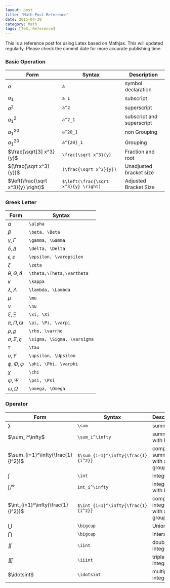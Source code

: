 ```yaml
---
layout: post
title: "Math Post Reference"
date: 2015-04-30
category: Math
tags: [TeX, Reference]
---
```


This is a reference post for using Latex based on Mathjax. This will updated regularly. Please check the commit date for more accurate publishing time.


### Basic Operation

| Form | Syntax | Description |
| ----- | ----- | ----------- |
| $a$   | `a`   | symbol declaration |
| $a_1$ | `a_1` | subscript |
| $a^2$ | `a^2` | superscript |
| $a^2_1$ | `a^2_1` | subscript and superscript |
| $a^20_1$ | `a^20_1` | non Grouping |
| $a^{20}_1$ | `a^{20}_1` | Grouping |
| $\frac{\sqrt[3] x^3}{y}$ | `\frac{\sqrt x^3}{y}` | Fraction and root |
| $(\frac{\sqrt x^3}{y})$ | `(\frac{\sqrt x^3}{y})` | Unadjusted bracket size |
| $\left(\frac{\sqrt x^3}{y} \right)$ | `$\left(\frac{\sqrt x^3}{y} \right)` | Adjusted Bracket Size |

### Greek Letter

| Form | Syntax |
| ----- | ------ |
| $\alpha$ | `\alpha` |
| $\beta$ | `\beta, \Beta` |
| $\gamma,\Gamma$ | `\gamma, \Gamma` |
| $\delta,\Delta$ | `\delta, \Delta` |
| $\epsilon,\varepsilon$ | `\epsilon, \varepsilon` |
| $\zeta$ | `\zeta` |
| $\theta,\Theta,\vartheta$ | `\theta,\Theta,\vartheta` | 
| $\kappa$ | `\kappa` |
| $\lambda,\Lambda$ | `\lambda, \Lambda` |
| $\mu$ | `\mu` |
| $\nu$ | `\nu` |
| $\xi,\Xi$ | `\xi, \Xi` |
| $\pi,\Pi,\varpi$ | `\pi, \Pi, \varpi` |
| $\rho,\varrho$ | `\rho, \varrho` |
| $\sigma,\Sigma,\varsigma$ | `\sigma, \Sigma, \varsigma` |
| $\tau$ | `\tau` |
| $\upsilon,\Upsilon$ | `\upsilon, \Upsilon` |
| $\phi,\Phi,\varphi$ | `\phi, \Phi, \varphi` |
| $\chi$ | `\chi` |
| $\psi,\Psi$ | `\psi, \Psi` |
| $\omega,\Omega$ | `\omega, \Omega` |

### Operator

| Form | Syntax | Description |
| ----- | ------ | ----------- |
| $\sum$ | `\sum` | summation |
| $\sum_i^\infty$ | `\sum_i^\infty` | summation with bound |
| $\sum_{i=1}^\infty{\frac{1}{i^2}}$ |`$\sum_{i=1}^\infty{\frac{1}{i^2}}`| complete summation with a group |
| $\int$ | `\int` | integral |
| $\int_i^\infty$ | `int_i^\infty` | integral with bound |
| $\int_{i=1}^\infty{\frac{1}{i^2}}$ |`$\int_{i=1}^\infty{\frac{1}{i^2}}`| complete integral with a group |
| $\bigcup$ | `\bigcup` | Union |
| $\bigcap$ | `\bigcap` | Intersect |
| $\iint$ | `\iint` | double integral |
| $\iiint$ | `\iiint` | triple integral |
| $\idotsint$ | `\idotsint` | multiple integral |







